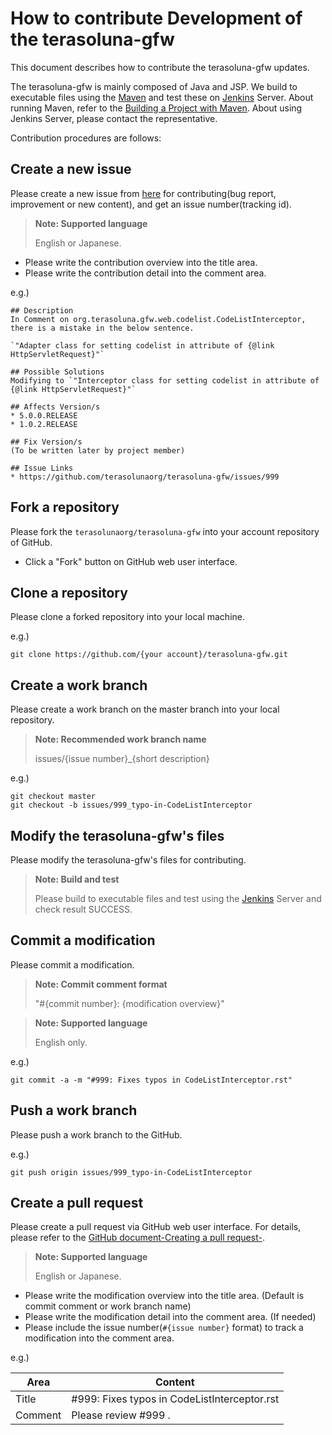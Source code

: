 # How to contribute Development of the terasoluna-gfw

This document describes how to contribute the terasoluna-gfw updates.

The terasoluna-gfw is mainly composed of Java and JSP.
We build to executable files using the [Maven](https://maven.apache.org/) and test these on [Jenkins](https://jenkins-ci.org/) Server.
About running Maven, refer to the [Building a Project with Maven](https://maven.apache.org/run-maven/index.html).
About using Jenkins Server, please contact the representative.

Contribution procedures are follows:


## Create a new issue

Please create a new issue from [here](https://github.com/terasolunaorg/terasoluna-gfw/issues/new?body=%23%23%20Description%0D%0A%28%2A%2ARequired%2A%2A%3A%20Please%20write%20issue%20description%29%0D%0A%0D%0A%23%23%20Possible%20Solutions%0D%0A%28Optional%3A%20Please%20write%20solutions%20of%20this%20issue%20you%20think%29%0D%0A%0D%0A%23%23%20Affects%20Version%2Fs%0D%0A%28%2A%2ARequired%2A%2A%3A%20Please%20select%20affected%20versions%29%0D%0A%2A%205.0.0.RELEASE%0D%0A%2A%201.0.2.RELEASE%0D%0A%0D%0A%23%23%20Fix%20Version%2Fs%0D%0A%28To%20be%20written%20later%20by%20project%20member%29%0D%0A%0D%0A%23%23%20Issue%20Links%0D%0A%28Optional%3A%20Please%20link%20to%20related%20issues%29%0D%0A%2A%20%23%7Bissue%20no%7D%0D%0A%2A%20or%20external%20url) for contributing(bug report, improvement or new content), and get an issue number(tracking id).

> **Note: Supported language**
>
> English or Japanese.

* Please write the contribution overview into the title area.
* Please write the contribution detail into the comment area.

 e.g.)
 ```
 ## Description
 In Comment on org.terasoluna.gfw.web.codelist.CodeListInterceptor, there is a mistake in the below sentence.

 `"Adapter class for setting codelist in attribute of {@link HttpServletRequest}"`

 ## Possible Solutions
 Modifying to `"Interceptor class for setting codelist in attribute of {@link HttpServletRequest}"`

 ## Affects Version/s
 * 5.0.0.RELEASE
 * 1.0.2.RELEASE

 ## Fix Version/s
 (To be written later by project member)

 ## Issue Links
 * https://github.com/terasolunaorg/terasoluna-gfw/issues/999
 ```

## Fork a repository

Please fork the `terasolunaorg/terasoluna-gfw` into your account repository of GitHub.

* Click a "Fork" button on GitHub web user interface.


## Clone a repository

Please clone a forked repository into your local machine.


e.g.)

```
git clone https://github.com/{your account}/terasoluna-gfw.git
```


## Create a work branch

Please create a work branch on the master branch into your local repository.

> **Note: Recommended work branch name**
>
> issues/{issue number}_{short description}

e.g.)

```
git checkout master
git checkout -b issues/999_typo-in-CodeListInterceptor
```


## Modify the terasoluna-gfw's files

Please modify the terasoluna-gfw's files for contributing.

> **Note: Build and test**
>
> Please build to executable files and test using the [Jenkins](https://jenkins-ci.org/) Server and check result SUCCESS.



## Commit a modification

Please commit a modification.

> **Note: Commit comment format**
>
> "#{commit number}: {modification overview}"

> **Note: Supported language**
>
> English only.

e.g.)

```
git commit -a -m "#999: Fixes typos in CodeListInterceptor.rst"
```


## Push a work branch

Please push a work branch to the GitHub.

e.g.)

```
git push origin issues/999_typo-in-CodeListInterceptor
```


## Create a pull request

Please create a pull request via GitHub web user interface.
For details, please refer to the [GitHub document-Creating a pull request-](https://help.github.com/articles/creating-a-pull-request/).

> **Note: Supported language**
>
> English or Japanese.

* Please write the modification overview into the title area. (Default is commit comment or work branch name)
* Please write the modification detail into the comment area. (If needed)
* Please include the issue number(`#{issue number}` format) to track a modification into the comment area.

e.g.)

| Area | Content |
| ----- | --------- |
| Title | #999: Fixes typos in CodeListInterceptor.rst |
| Comment | Please review #999 . |
